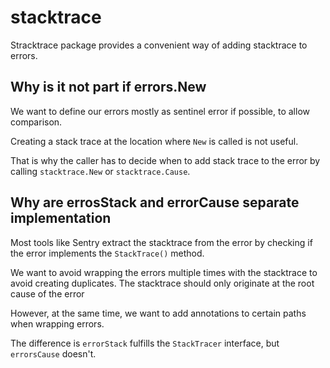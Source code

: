 # stacktrace

Stracktrace package provides a convenient way of adding stacktrace to errors.

## Why is it not part if errors.New

We want to define our errors mostly as sentinel error if possible, to allow comparison. 

Creating a stack trace at the location where `New` is called is not useful.

That is why the caller has to decide when to add stack trace to the error by calling `stacktrace.New` or `stacktrace.Cause`.

## Why are errosStack and errorCause separate implementation

Most tools like Sentry extract the stacktrace from the error by checking if the error implements the `StackTrace()` method.

We want to avoid wrapping the errors multiple times with the stacktrace to avoid creating duplicates. The stacktrace should only originate at the root cause of the error

However, at the same time, we want to add annotations to certain paths when wrapping errors. 

The difference is `errorStack` fulfills the `StackTracer` interface, but `errorsCause` doesn't.
